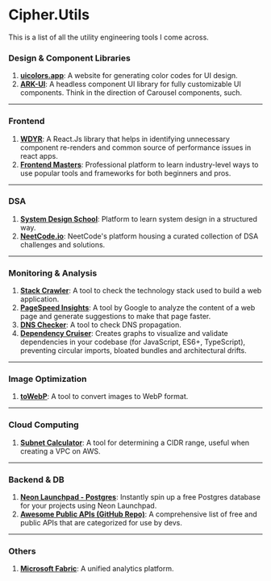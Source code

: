 # Cipher.Utils

This is a list of all the utility engineering tools I come across.

### Design & Component Libraries

1. **[uicolors.app](https://uicolors.app/)**: A website for generating color codes for UI design.
2. **[ARK-UI](https://ark-ui.com/)**: A headless component UI library for fully customizable UI components. Think in the direction of Carousel components, such.

---

### Frontend

1. **[WDYR](https://github.com/welldone-software/why-did-you-render)**: A React.Js library that helps in identifying unnecessary component re-renders and common source of performance issues in react apps.
2. **[Frontend Masters](https://frontendmasters.com/dashboard/)**: Professional platform to learn industry-level ways to use popular tools and frameworks for both beginners and pros.  

---

### DSA

1. **[System Design School](https://systemdesignschool.io/)**: Platform to learn system design in a structured way.
2. **[NeetCode.io](https://neetcode.io/practice)**: NeetCode's platform housing a curated collection of DSA challenges and solutions.
 
---

### Monitoring & Analysis

1.  **[Stack Crawler](https://stackcrawler.com/)**: A tool to check the technology stack used to build a web application.
2.  **[PageSpeed Insights](https://pagespeed.web.dev/)**: A tool by Google to analyze the content of a web page and generate suggestions to make that page faster.
3.  **[DNS Checker](https://dnschecker.org/)**: A tool to check DNS propagation.
4. **[Dependency Cruiser](https://www.npmjs.com/package/dependency-cruiser)**: Creates graphs to visualize and validate dependencies in your codebase (for JavaScript, ES6+, TypeScript), preventing circular imports, bloated bundles and architectural drifts.

---
 
### Image Optimization

1.  **[toWebP](https://towebp.io/)**: A tool to convert images to WebP format.

---

### Cloud Computing

1.  **[Subnet Calculator](https://www.subnet-calculator.com/)**: A tool for determining a CIDR range, useful when creating a VPC on AWS.

---

### Backend & DB

1.  **[Neon Launchpad - Postgres](https://neon.tech/launchpad)**: Instantly spin up a free Postgres database for your projects using Neon Launchpad.
2. **[Awesome Public APIs (GitHub Repo)](https://github.com/public-apis/public-apis)**: A comprehensive list of free and public APIs that are categorized for use by devs.

---

### Others

1. **[Microsoft Fabric](https://app.fabric.microsoft.com/)**: A unified analytics platform.
